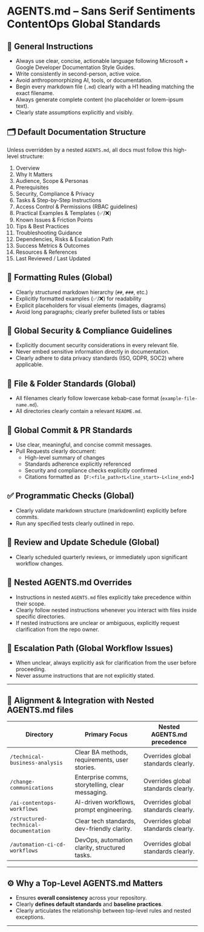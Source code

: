 # AGENTS.md – Sans Serif Sentiments ContentOps Global Standards

## 📌 General Instructions

- Always use clear, concise, actionable language following Microsoft + Google Developer Documentation Style Guides.
- Write consistently in second-person, active voice.
- Avoid anthropomorphizing AI, tools, or documentation.
- Begin every markdown file (`.md`) clearly with a H1 heading matching the exact filename.
- Always generate complete content (no placeholder or lorem-ipsum text).
- Clearly state assumptions explicitly and visibly.

## 🗂️ Default Documentation Structure

Unless overridden by a nested `AGENTS.md`, all docs must follow this high-level structure:

1. Overview  
2. Why It Matters  
3. Audience, Scope & Personas  
4. Prerequisites  
5. Security, Compliance & Privacy  
6. Tasks & Step-by-Step Instructions  
7. Access Control & Permissions (RBAC guidelines)  
8. Practical Examples & Templates (✅/❌)  
9. Known Issues & Friction Points  
10. Tips & Best Practices  
11. Troubleshooting Guidance  
12. Dependencies, Risks & Escalation Path  
13. Success Metrics & Outcomes  
14. Resources & References  
15. Last Reviewed / Last Updated

## 🎯 Formatting Rules (Global)

- Clearly structured markdown hierarchy (`##`, `###`, etc.)
- Explicitly formatted examples (✅/❌) for readability
- Explicit placeholders for visual elements (images, diagrams)
- Avoid long paragraphs; clearly prefer bulleted lists or tables

## 🔐 Global Security & Compliance Guidelines

- Explicitly document security considerations in every relevant file.
- Never embed sensitive information directly in documentation.
- Clearly adhere to data privacy standards (ISO, GDPR, SOC2) where applicable.

## 📁 File & Folder Standards (Global)

- All filenames clearly follow lowercase kebab-case format (`example-file-name.md`).
- All directories clearly contain a relevant `README.md`.

## 🚩 Global Commit & PR Standards

- Use clear, meaningful, and concise commit messages.
- Pull Requests clearly document:
  - High-level summary of changes
  - Standards adherence explicitly referenced
  - Security and compliance checks explicitly confirmed
  - Citations formatted as `【F:<file_path>†L<line_start>-L<line_end>】`

## ✅ Programmatic Checks (Global)

- Clearly validate markdown structure (markdownlint) explicitly before commits.
- Run any specified tests clearly outlined in repo.

## 🔄 Review and Update Schedule (Global)

- Clearly scheduled quarterly reviews, or immediately upon significant workflow changes.

## 📌 Nested AGENTS.md Overrides

- Instructions in nested `AGENTS.md` files explicitly take precedence within their scope.
- Clearly follow nested instructions whenever you interact with files inside specific directories.
- If nested instructions are unclear or ambiguous, explicitly request clarification from the repo owner.

## 🚦 Escalation Path (Global Workflow Issues)

- When unclear, always explicitly ask for clarification from the user before proceeding.
- Never assume instructions that are not explicitly stated.

---

## 🌟 **Alignment & Integration with Nested AGENTS.md files**

| Directory                                 | Primary Focus                                 | Nested AGENTS.md precedence |
|-------------------------------------------|-----------------------------------------------|-----------------------------|
| `/technical-business-analysis`            | Clear BA methods, requirements, user stories. | Overrides global standards clearly. |
| `/change-communications`                  | Enterprise comms, storytelling, clear messaging.| Overrides global standards clearly. |
| `/ai-contentops-workflows`                | AI-driven workflows, prompt engineering.      | Overrides global standards clearly. |
| `/structured-technical-documentation`     | Clear tech standards, dev-friendly clarity.   | Overrides global standards clearly. |
| `/automation-ci-cd-workflows`             | DevOps, automation clarity, structured tasks. | Overrides global standards clearly. |

---

## ⚙️ **Why a Top-Level AGENTS.md Matters**

- Ensures **overall consistency** across your repository.
- Clearly **defines default standards** and **baseline practices**.
- Clearly articulates the relationship between top-level rules and nested exceptions.

---
